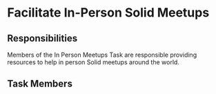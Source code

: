 # Facilitate In-Person Solid Meetups

## Responsibilities

Members of the In Person Meetups Task are responsible providing resources to help in person Solid meetups around the world.

## Task Members
